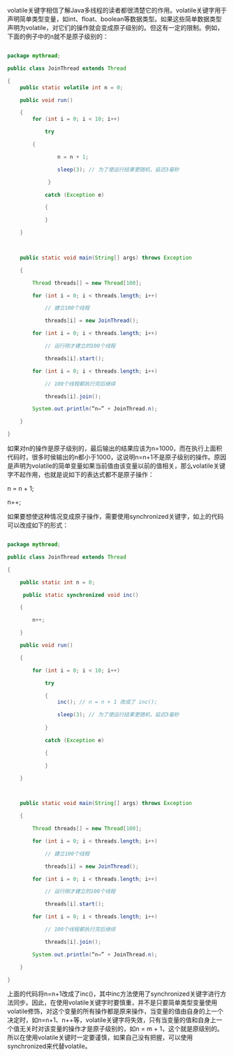 volatile关键字相信了解Java多线程的读者都很清楚它的作用。volatile关键字用于声明简单类型变量，如int、float、boolean等数据类型。如果这些简单数据类型声明为volatile，对它们的操作就会变成原子级别的。但这有一定的限制。例如，下面的例子中的n就不是原子级别的：
```java  
package mythread;  
public class JoinThread extends Thread  
{      public static volatile int n = 0;  
    public void run()  
    {  
        for (int i = 0; i < 10; i++)  
            try 
        {  
                n = n + 1;  
                sleep(3); // 为了使运行结果更随机，延迟3毫秒  
             }  
            catch (Exception e)  
            {  
            }  
    }  
 
    public static void main(String[] args) throws Exception  
    {  
        Thread threads[] = new Thread[100];  
        for (int i = 0; i < threads.length; i++)  
            // 建立100个线程  
            threads[i] = new JoinThread();  
        for (int i = 0; i < threads.length; i++)  
            // 运行刚才建立的100个线程  
            threads[i].start();  
        for (int i = 0; i < threads.length; i++)  
            // 100个线程都执行完后继续  
            threads[i].join();  
        System.out.println(“n=” + JoinThread.n);  
    }  
}  
```       
如果对n的操作是原子级别的，最后输出的结果应该为n=1000，而在执行上面积代码时，很多时侯输出的n都小于1000，这说明n=n+1不是原子级别的操作。原因是声明为volatile的简单变量如果当前值由该变量以前的值相关，那么volatile关键字不起作用，也就是说如下的表达式都不是原子操作：
n = n + 1;
n++;
如果要想使这种情况变成原子操作，需要使用synchronized关键字，如上的代码可以改成如下的形式：
```java  
package mythread;  
public class JoinThread extends Thread  
{  
    public static int n = 0;  
     public static synchronized void inc()  
    {  
        n++;  
    }  
    public void run()  
    {  
        for (int i = 0; i < 10; i++)  
            try 
            {  
                inc(); // n = n + 1 改成了 inc();  
                sleep(3); // 为了使运行结果更随机，延迟3毫秒   
            }  
            catch (Exception e)  
            {  
            }  
    }  
 
    public static void main(String[] args) throws Exception  
    {  
        Thread threads[] = new Thread[100];  
        for (int i = 0; i < threads.length; i++)  
            // 建立100个线程  
            threads[i] = new JoinThread();  
        for (int i = 0; i < threads.length; i++)  
            // 运行刚才建立的100个线程  
            threads[i].start();  
        for (int i = 0; i < threads.length; i++)  
            // 100个线程都执行完后继续  
            threads[i].join();  
        System.out.println(“n=” + JoinThread.n);  
    }  
}  
```
上面的代码将n=n+1改成了inc()，其中inc方法使用了synchronized关键字进行方法同步。因此，在使用volatile关键字时要慎重，并不是只要简单类型变量使用volatile修饰，对这个变量的所有操作都是原来操作，当变量的值由自身的上一个决定时，如n=n+1、n++等，volatile关键字将失效，只有当变量的值和自身上一个值无关时对该变量的操作才是原子级别的，如n = m + 1，这个就是原级别的。所以在使用volatile关键时一定要谨慎，如果自己没有把握，可以使用synchronized来代替volatile。